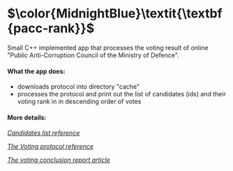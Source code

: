 # $\color{MidnightBlue}\textit{\textbf{pacc-rank}}$

Small C++ implemented app that processes the voting result of online 
"Public Anti-Corruption Council of the Ministry of Defence".

#### What the app does:
 - downloads protocol into directory "cache"
 - processes the protocol and print out the list of candidates (ids)
   and their voting rank in in descending order of votes

#### More details:

[*Candidates list reference*](https://rgk.vote.mod.gov.ua)

[*The Voting protocol reference*](https://rgk.vote.mod.gov.ua/protocol.txt)

[*The voting conclusion report article*](https://mod.gov.ua/en/news/who-will-make-up-the-new-public-anti-corruption-council-of-the-ministry-of-defence-voting-results-and-details)
